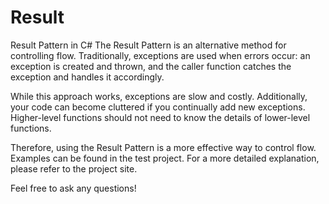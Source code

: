 # Result

Result Pattern in C#
The Result Pattern is an alternative method for controlling flow. Traditionally, exceptions are used when errors occur: an exception is created and thrown, and the caller function catches the exception and handles it accordingly.

While this approach works, exceptions are slow and costly. Additionally, your code can become cluttered if you continually add new exceptions. Higher-level functions should not need to know the details of lower-level functions.

Therefore, using the Result Pattern is a more effective way to control flow. Examples can be found in the test project. For a more detailed explanation, please refer to the project site.

Feel free to ask any questions!